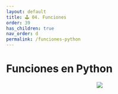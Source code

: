 ```yaml
---
layout: default
title: 🕹 04. Funciones
order: 39
has_children: true
nav_order: d
permalink: /funciones-python
---
```


# Funciones en Python

<center><img src="/book/img/el-libro-de-python.png"></center>
